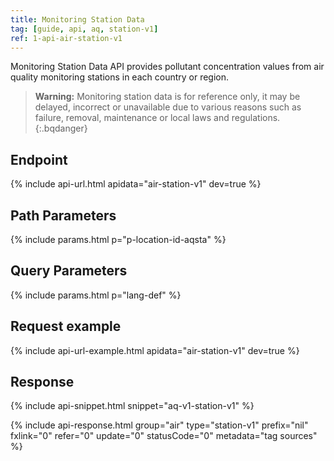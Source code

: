 ```yaml
---
title: Monitoring Station Data
tag: [guide, api, aq, station-v1]
ref: 1-api-air-station-v1
---
```


Monitoring Station Data API provides pollutant concentration values from air quality monitoring stations in each country or region.

> **Warning:** Monitoring station data is for reference only, it may be delayed, incorrect or unavailable due to various reasons such as failure, removal, maintenance or local laws and regulations.
{:.bqdanger}

## Endpoint

{% include api-url.html apidata="air-station-v1" dev=true %}

## Path Parameters

{% include params.html p="p-location-id-aqsta" %}

## Query Parameters

{% include params.html p="lang-def" %}

## Request example

{% include api-url-example.html apidata="air-station-v1" dev=true %}

## Response

{% include api-snippet.html snippet="aq-v1-station-v1" %}

{% include api-response.html group="air" type="station-v1" prefix="nil" fxlink="0" refer="0" update="0" statusCode="0" metadata="tag sources"  %}